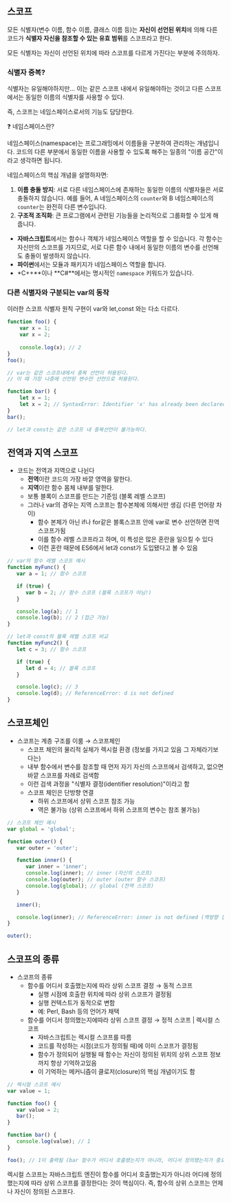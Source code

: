 ## 스코프

모든 식별자(변수 이름, 함수 이름, 클래스 이름 등)는 **자신이 선언된 위치**에 의해 다른 코드가 **식별자 자신을 참조할 수 있는 유효 범위**를 스코프라고 한다.

모든 식별자는 자신이 선언된 위치에 따라 스코프를 다르게 가진다는 부분에 주의하자.

### 식별자 중복?

식별자는 유일해야하지만… 이는 같은 스코프 내에서 유일해야하는 것이고 다른 스코프에서는 동일한 이름의 식별자를 사용할 수 있다.

즉, 스코프는 네임스페이스로서의 기능도 담당한다.

<aside>
❓
네임스페이스란?

네임스페이스(namespace)는 프로그래밍에서 이름들을 구분하여 관리하는 개념입니다. 코드의 다른 부분에서 동일한 이름을 사용할 수 있도록 해주는 일종의 "이름 공간"이라고 생각하면 됩니다.

네임스페이스의 핵심 개념을 설명하자면:

1. **이름 충돌 방지**: 서로 다른 네임스페이스에 존재하는 동일한 이름의 식별자들은 서로 충돌하지 않습니다. 예를 들어, A 네임스페이스의 `counter`와 B 네임스페이스의 `counter`는 완전히 다른 변수입니다.
2. **구조적 조직화**: 큰 프로그램에서 관련된 기능들을 논리적으로 그룹화할 수 있게 해줍니다.

- **자바스크립트**에서는 함수나 객체가 네임스페이스 역할을 할 수 있습니다. 각 함수는 자신만의 스코프를 가지므로, 서로 다른 함수 내에서 동일한 이름의 변수를 선언해도 충돌이 발생하지 않습니다.
- **파이썬**에서는 모듈과 패키지가 네임스페이스 역할을 합니다.
- *C++**이나 **C#**에서는 명시적인 `namespace` 키워드가 있습니다.
</aside>

### 다른 식별자와 구분되는 var의 동작

이러한 스코프 식별자 원칙 구현이 var와 let,const 와는 다소 다르다.

```jsx
function foo() {
	var x = 1;
	var x = 2;
	
	console.log(x); // 2
}
foo();

// var는 같은 스코프내에서 중복 선언이 허용된다.
// 이 때 가장 나중에 선언된 변수만 선언으로 허용된다.
```

```jsx
function bar() {
	let x = 1;
	let x = 2; // SyntaxError: Identifier 'x' has already been declared
}
bar(); 

// let과 const는 같은 스코프 내 중복선언이 불가능하다.
```

## 전역과 지역 스코프

- 코드는 전역과 지역으로 나뉜다
    - **전역**이란 코드의 가장 바깥 영역을 말한다.
    - **지역**이란 함수 몸체 내부를 말한다.
    - 보통 블록이 스코프를 만드는 기준임 (블록 레벨 스코프)
    - 그러나 var의 경우는 지역 스코프는 함수본체에 의해서만 생김 (다른 언어랑 차이)
        - 함수 본체가 아닌 if나 for같은 블록스코프 안에 var로 변수 선언하면 전역스코프가됨
        - 이를 함수 레벨 스코프라고 하며, 이 특성은 많은 혼란을 일으킬 수 있다
        - 이런 혼란 때문에 ES6에서 let과 const가 도입됐다고 볼 수 있음

```jsx
// var의 함수 레벨 스코프 예시
function myFunc() {
   var a = 1; // 함수 스코프

   if (true) {
      var b = 2; // 함수 스코프 (블록 스코프가 아님!)
   }

   console.log(a); // 1
   console.log(b); // 2 (접근 가능)
}

// let과 const의 블록 레벨 스코프 비교
function myFunc2() {
   let c = 3; // 함수 스코프

   if (true) {
      let d = 4; // 블록 스코프
   }

   console.log(c); // 3
   console.log(d); // ReferenceError: d is not defined
}
```

## 스코프체인

- 스코프는 계층 구조를 이룸 → 스코프체인
    - 스코프 체인의 물리적 실체가 렉시컬 환경 (정보를 가지고 있음 그 자체라기보다는)
    - 내부 함수에서 변수를 참조할 때 먼저 자기 자신의 스코프에서 검색하고, 없으면 바깥 스코프를 차례로 검색함
    - 이런 검색 과정을 "식별자 결정(identifier resolution)"이라고 함
    - 스코프 체인은 단방향 연결
        - 하위 스코프에서 상위 스코프 참조 가능
        - 역은 불가능 (상위 스코프에서 하위 스코프의 변수는 참조 불가능)

```jsx
// 스코프 체인 예시
var global = 'global';

function outer() {
   var outer = 'outer';

   function inner() {
      var inner = 'inner';
      console.log(inner); // inner (자신의 스코프)
      console.log(outer); // outer (outer 함수 스코프)
      console.log(global); // global (전역 스코프)
   }

   inner();

   console.log(inner); // ReferenceError: inner is not defined (역방향 참조 불가)
}

outer();

```

## 스코프의 종류

- 스코프의 종류
    - 함수를 어디서 호출했는지에 따라 상위 스코프 결정 → 동적 스코프
        - 실행 시점에 호출한 위치에 따라 상위 스코프가 결정됨
        - 실행 컨텍스트가 동적으로 변함
        - 예: Perl, Bash 등의 언어가 채택
    - 함수를 어디서 정의했는지에따라 상위 스코프 결정 → 정적 스코프 | 렉시컬 스코프
        - 자바스크립트는 렉시컬 스코프를 따름
        - 코드를 작성하는 시점(코드가 정의될 때)에 이미 스코프가 결정됨
        - 함수가 정의되어 실행될 때 함수는 자신이 정의된 위치의 상위 스코프 정보까지 항상 기억하고있음
        - 이 기억하는 메커니즘이 클로저(closure)의 핵심 개념이기도 함

```jsx
// 렉시컬 스코프 예시
var value = 1;

function foo() {
   var value = 2;
   bar();
}

function bar() {
   console.log(value); // 1
}

foo(); // 1이 출력됨 (bar 함수가 어디서 호출됐는지가 아니라, 어디서 정의됐는지가 중요)

```

렉시컬 스코프는 자바스크립트 엔진이 함수를 어디서 호출했는지가 아니라 어디에 정의했는지에 따라 상위 스코프를 결정한다는 것이 핵심이다. 즉, 함수의 상위 스코프는 언제나 자신이 정의된 스코프다.